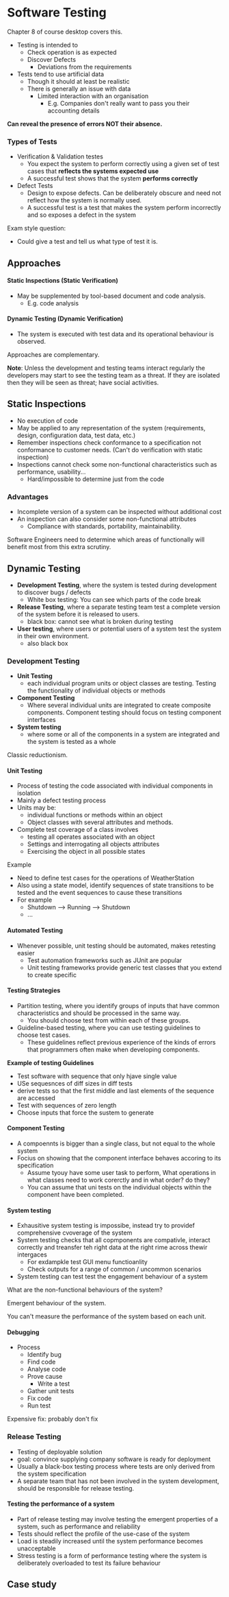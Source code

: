 # Software Testing

Chapter 8 of course desktop covers this.

- Testing is intended to
	- Check operation is as expected
	- Discover Defects
		- Deviations from the requirements
- Tests tend to use artificial data
	- Though it should at least be realistic
	- There is generally an issue with data
		- Limited interaction with an organisation
			- E.g. Companies don't really want to pass you their accounting details

**Can reveal the presence of errors NOT their absence.**

### Types of Tests
- Verification & Validation testes
	- You expect the system to perform correctly using a given set of test cases that **reflects the systems expected use** 
	- A successful test shows that the system **performs correctly**
- Defect Tests
	- Design to expose defects. Can be deliberately obscure and need not reflect how the system is normally used.
	- A successful test is a test that makes the system perform incorrectly and so exposes a defect in the system

Exam style question:
- Could give a test and tell us what type of test it is. 


## Approaches

#### Static Inspections (Static Verification)
 - May be supplemented by tool-based document and code analysis.
	 - E.g. code analysis

#### Dynamic Testing (Dynamic Verification)
- The system is executed with test data and its operational behaviour is observed.

Approaches are complementary.

**Note**: Unless the development and testing teams interact regularly the developers may start to see the testing team as a threat. If they are isolated then they will be seen as threat; have social activities.


## Static Inspections

- No execution of code
- May be applied to any representation of the system (requirements, design, configuration data, test data, etc.)
- Remember inspections check conformance to a specification not conformance to customer needs. (Can't do verification with static inspection)
- Inspections cannot check some non-functional characteristics such as performance, usability...
	- Hard/impossible to determine just from the code

### Advantages

- Incomplete version of a system can be inspected without additional cost
- An inspection can also consider some non-functional attributes
	- Compliance with standards, portability, maintainability.

Software Engineers need to determine which areas of functionally will benefit most from this extra scrutiny.


## Dynamic Testing

 - **Development Testing**, where the system is tested during development to discover bugs / defects
	 - White box testing: You can see which parts of the code break
 - **Release Testing**, where a separate testing team test a complete version of the system before it is released to users.
	 - black box: cannot see what is broken during testing
 - **User testing**, where users or potential users of a system test the system in their own environment.
	 - also black box


### Development Testing

- **Unit Testing**
	- each individual program units or object classes are testing. Testing the functionality of individual objects or methods
- **Component Testing**
	- Where several individual units are integrated to create composite components. Component testing should focus on testing component interfaces
- **System testing**
	- where some or all of the components in a system are integrated and the system is tested as a whole


Classic reductionism.

#### Unit Testing
- Process of testing the code associated with individual components in isolation
- Mainly a defect testing process
- Units may be:
	- individual functions or methods within an object
	- Object classes with several attributes and methods.
- Complete test coverage of a class involves
	- testing all operates associated with an object
	- Settings and interrogating all objects attributes
	- Exercising the object in all possible states

Example

- Need to define test cases for the operations of WeatherStation
- Also using a state model, identify sequences of state transitions to be tested and the event sequences to cause these transitions
- For example
	- Shutdown --> Running --> Shutdown
	- ...

#### Automated Testing

- Whenever possible, unit testing should be automated, makes retesting easier
	- Test automation frameworks such as JUnit are popular
	- Unit testing frameworks provide generic test classes that you extend to create specific

#### Testing Strategies

- Partition testing, where you identify groups of inputs that have common characteristics and should be processed in the same way.
	- You should choose test from within each of these groups.
- Guideline-based testing, where you can use testing guidelines to choose test cases.
	- These guidelines reflect previous experience of the kinds of errors that programmers often make when developing components.


**Example of testing Guidelines**

- Test software with sequence that only hjave single value
- USe sequesnces of diff sizes in diff tests
- derive tests so that the first middle and last elements of the sequence are accessed
- Test with sequences of zero length
- Choose inputs that force the sustem to generate


#### Component Testing

- A compoennts is bigger than a single class, but not equal to the whole system
- Focius on showing that the component interface behaves accoring to its specification
	- Assume tyouy have some user task to perform, What operations in what classes need to work corerctly and in what order? do they?
	- You can assume that uni tests on the individual objects within the component have been completed.

#### System testing

- Exhausitive system testing is impossibe, instead try to providef comprehensive cvoverage of the system
- System testing checks that all copmponents are compativle, interact correctly and treansfer teh right data at the right rime across thewir intergaces
	- For exdampkle test GUI menu functioanlity 
	- Check outputs for a range of common / uncommon scenarios
- System testing can test test the engagement behaviour of a system

What are the non-functional behaviours of the system?

Emergent behaviour of the system.

You can't measure the performance of the system based on each unit.

#### Debugging
- Process
	- Identify bug
	- Find code
	- Analyse code
	- Prove cause
		- Write a test
	- Gather unit tests
	- Fix code
	- Run test

Expensive fix: probably don't fix

### Release Testing

- Testing of deployable solution
- goal: convince supplying company software is ready for deployment
- Usually a black-box testing process where tests are only derived from the system specification
- A separate team that has not been involved in the system development, should be responsible for release testing.


#### Testing the performance of a system

- Part of release testing may involve testing the emergent properties of a system, such as performance and reliability
- Tests should reflect the profile of the use-case of the system
- Load is steadily increased until the system performance becomes unacceptable
- Stress testing is a form of performance testing where the system is deliberately overloaded to test its failure behaviour


## Case study

